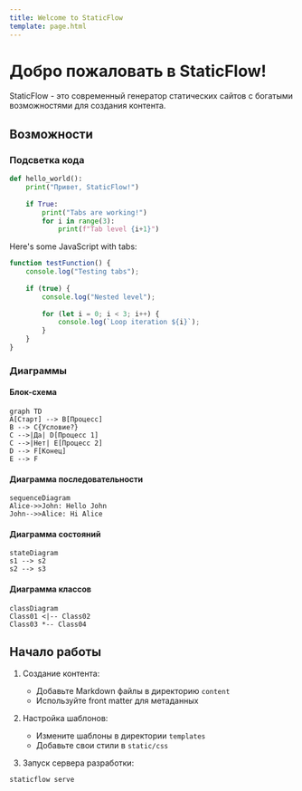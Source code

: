 ```yaml
---
title: Welcome to StaticFlow
template: page.html
---
```

# Добро пожаловать в StaticFlow!

StaticFlow - это современный генератор статических сайтов с богатыми 
возможностями для создания контента.

## Возможности

### Подсветка кода

```python
def hello_world():
	print("Привет, StaticFlow!")
	
	if True:
		print("Tabs are working!")
		for i in range(3):
			print(f"Tab level {i+1}")
```

Here's some JavaScript with tabs:

```javascript
function testFunction() {
	console.log("Testing tabs");
	
	if (true) {
		console.log("Nested level");
		
		for (let i = 0; i < 3; i++) {
			console.log(`Loop iteration ${i}`);
		}
	}
}
```


### Диаграммы

#### Блок-схема
```mermaid
graph TD
A[Старт] --> B[Процесс]
B --> C{Условие?}
C -->|Да| D[Процесс 1]
C -->|Нет| E[Процесс 2]
D --> F[Конец]
E --> F
```

#### Диаграмма последовательности
```mermaid
sequenceDiagram
Alice->>John: Hello John
John-->>Alice: Hi Alice
```

#### Диаграмма состояний
```mermaid
stateDiagram
s1 --> s2
s2 --> s3
```

#### Диаграмма классов
```mermaid
classDiagram
Class01 <|-- Class02
Class03 *-- Class04
```

## Начало работы

1. Создание контента:
   - Добавьте Markdown файлы в директорию `content`
   - Используйте front matter для метаданных

2. Настройка шаблонов:
   - Измените шаблоны в директории `templates`
   - Добавьте свои стили в `static/css`

3. Запуск сервера разработки:
```bash
staticflow serve
```


